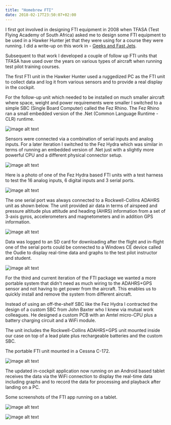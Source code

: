 ```yaml
---
title: "Homebrew FTI"
date: 2018-02-17T23:50:07+02:00
---
```


I first got involved in designing FTI equipment in 2008 when TFASA (Test Flying Academy of South Africa) 
asked me to design some FTI equipment to be used in a Hawker Hunter jet that they were using for a course 
they were running. I did a write-up on this work in - [Geeks and Fast Jets](https://seanmcleod.github.io/2008/06/geeks-and-fast-jets/).

Subsequent to that work I developed a couple of follow up FTI units that TFASA have used over the years on 
various types of aircraft when running test pilot training courses.

The first FTI unit in the Hawker Hunter used a ruggedized PC as the FTI unit to collect data and log it 
from various sensors and to provide a real display in the cockpit.

For the follow-up unit which needed to be installed on much smaller aircraft where space, weight and 
power requirements were smaller I switched to a simple SBC (Single Board Computer) called the Fez Rhino. 
The Fez Rhino ran a small embedded version of the .Net (Common Language Runtime - CLR) runtime.

![image alt text](/images/homebrew-fti/fezrhino.png)

Sensors were connected via a combination of serial inputs and analog inputs. For a later iteration I switched 
to the Fez Hydra which was similar in terms of running an embedded version of .Net just with a slightly more 
powerful CPU and a different physical connector setup.

![image alt text](/images/homebrew-fti/fezhydra.png)

Here is a photo of one of the Fez Hydra based FTI units with a test harness to test the 16 analog inputs, 
6 digital inputs and 3 serial ports.

![image alt text](/images/homebrew-fti/fezhydrafti.png)

The one serial port was always connected to a Rockwell-Collins ADAHRS unit as shown below. The unit provided 
air data in terms of airspeed and pressure altitude plus attitude and heading (AHRS) information from a set 
of 3-axis gyros, accelerometers and magnetometers and in addition GPS information.

![image alt text](/images/homebrew-fti/rockwellcollinsadahrs.png)

Data was logged to an SD card for downloading after the flight and in-flight one of the serial ports could be 
connected to a Windows CE device called the Oudie to display real-time data and graphs to the test pilot instructor 
and student.

![image alt text](/images/homebrew-fti/oudie.png)

For the third and current iteration of the FTI package we wanted a more portable system that didn't need as much 
wiring to the ADAHRS+GPS sensor and not having to get power from the aircraft. This enables us to quickly install 
and remove the system from different aircraft.

Instead of using an off-the-shelf SBC like the Fez Hydra I contracted the design of a custom SBC from John Baxter 
who I knew via mutual work colleagues. He designed a custom PCB with an Amtel micro-CPU plus a battery charging 
circuit and a WiFi module.

The unit includes the Rockwell-Collins ADAHRS+GPS unit mounted inside our case on top of a lead plate plus 
rechargeable batteries and the custom SBC.

The portable FTI unit mounted in a Cessna C-172.

![image alt text](/images/homebrew-fti/portableftiunit.png)

The updated in-cockpit application now running on an Android based tablet receives the data via the WiFi connection to 
display the real-time data including graphs and to record the data for processing and playback after landing on a PC.

Some screenshots of the FTI app running on a tablet.

![image alt text](/images/homebrew-fti/portableftiapp1.png)

![image alt text](/images/homebrew-fti/portableftiapp2.png)

